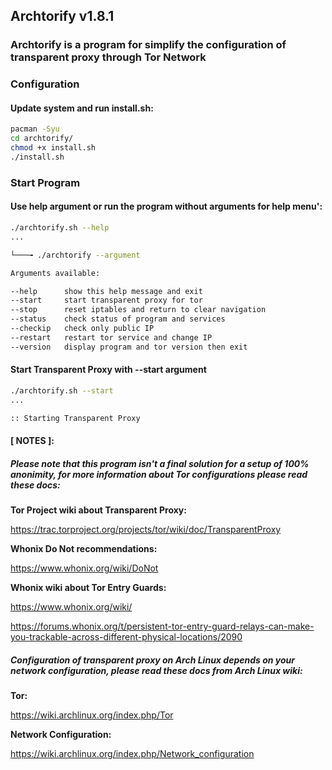 ## Archtorify v1.8.1

### Archtorify is a program for simplify the configuration of transparent proxy through Tor Network




### Configuration

#### Update system and run install.sh:
```bash
pacman -Syu
cd archtorify/
chmod +x install.sh
./install.sh
```




### Start Program

#### Use help argument or run the program without arguments for help menu':
```bash
./archtorify.sh --help
...

└───╼ ./archtorify --argument

Arguments available:

--help      show this help message and exit
--start     start transparent proxy for tor
--stop      reset iptables and return to clear navigation
--status    check status of program and services
--checkip   check only public IP
--restart   restart tor service and change IP
--version   display program and tor version then exit

```


#### Start Transparent Proxy with --start argument
```bash
./archtorify.sh --start
...

:: Starting Transparent Proxy

```




#### [ NOTES ]:

##### Please note that this program isn't a final solution for a setup of 100% anonimity, for more information about Tor configurations please read these docs:

**Tor Project wiki about Transparent Proxy:** 

https://trac.torproject.org/projects/tor/wiki/doc/TransparentProxy


**Whonix Do Not recommendations:** 

https://www.whonix.org/wiki/DoNot


**Whonix wiki about Tor Entry Guards:**

https://www.whonix.org/wiki/<Tor id="Non-Persistent_Entry_Guards"></Tor>

https://forums.whonix.org/t/persistent-tor-entry-guard-relays-can-make-you-trackable-across-different-physical-locations/2090




##### Configuration of transparent proxy on Arch Linux depends on your network configuration, please read these docs from Arch Linux wiki: 

**Tor:** 

https://wiki.archlinux.org/index.php/Tor

**Network Configuration:** 

https://wiki.archlinux.org/index.php/Network_configuration

